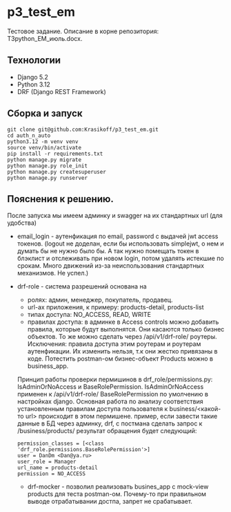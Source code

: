 # p3_test_em
Тестовое задание. Описание в корне репозитория: ТЗpython_EM_июль.docx.

##  Технологии
* Django 5.2
* Python 3.12
* DRF (Django REST Framework)

## Сборка и запуск
```shell
git clone git@github.com:Krasikoff/p3_test_em.git
cd auth_n_auto
python3.12 -m venv venv
source venv/bin/activate
pip install -r requirements.txt 
python manage.py migrate
python manage.py role_init
python manage.py createsuperuser
python manage.py runserver

```
## Пояснения к решению.
После запуска мы имеем админку и swagger на их стандартных url (для удобства)

* email_login - аутенфикация по email, password c выдачей jwt access токенов.
(logout не доделан, если бы использовать simplejwt, о нем и думать бы не нужно было бы. А так нужно помещать токен в блэклист и отслеживать при новом login, потом удалять истекшие по срокам. Много движений из-за неиспользования стандартных механизмов. Не успел.)
* drf-role - система разрешений основана на 
    - ролях: админ, менеджер, покупатель, продавец.
    - url-ах приложения, к примеру: products-detail, products-list
    - типах доступа: NO_ACCESS, READ, WRITE
    - правилах доступа: в админке в Access controls можно добавить правила, которые будут выполнятся. Они касаются только бизнес объектов. То же можно сделать через /api/v1/drf-role/ роутеры. Исключения: правила доступа этим роутерам и роутерам аутенфикации. Их изменить нельзя, т.к они жестко привязаны в коде. Потестить postman-ом бизнес-объект Products можно в business_app.
    
    Принцип работы проверки пермишинов в drf_role/permissions.py: 
    IsAdminOrNoAccess и BaseRolePermission.
    IsAdminOrNoAccess применен к /api/v1/drf-role/
    BaseRolePermission по умолчению в настройках django. Основная работа по анализу соответствия установленным правилам доступа пользователя к business/<какой-то url> происходит в этом пермишене. 
    пример, если завести такие данные в БД через админку, drf, с постмана сделать запрос к /business/products/ результат обращения будет следующий:
    ```shell
    permission_classes = [<class 'drf_role.permissions.BaseRolePermission'>]
    user = DanDm <Dan@ya.ru>
    user_role = Manager
    url_name = products-detail
    permission = NO_ACCESS
    ```
    - drf-mocker - позволил реализовать busines_app c mock-view products для теста postman-ом. Почему-то при правильном выводе отрабатывании достпа, запрет не срабатывает.  